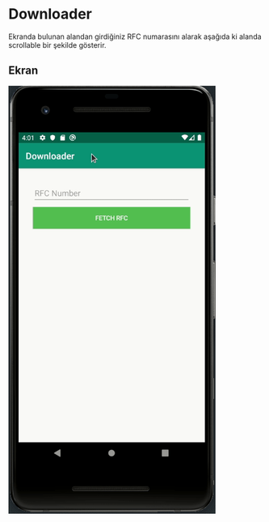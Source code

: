 # Downloader

Ekranda bulunan alandan girdiğiniz RFC numarasını alarak aşağıda ki alanda scrollable bir şekilde gösterir.

## Ekran

![Ekran Çıktısı](../gifs/Downloader.gif?raw=true)
